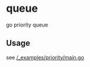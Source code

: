 # queue
go priority queue

## Usage

see [/_examples/priority/main.go](https://github.com/uarebug/queue/blob/main/_examples/priority/main.go)
